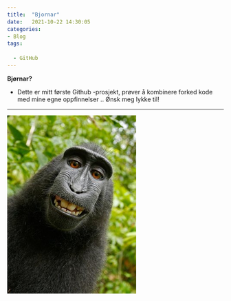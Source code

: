 ```yaml
---
title:  "Bjornar"
date:   2021-10-22 14:30:05
categories: 
- Blog
tags:

  - GitHub
---
```

**Bjørnar?**
- Dette er mitt første Github -prosjekt, prøver å kombinere forked kode med mine egne oppfinnelser .. Ønsk meg lykke til!

--------------------------------------------------------------------------------------------------------------------------------------

![.](https://github.com/Aassveen/aassveen/blob/master/assets/images/Monkey.jpg?raw=true)

